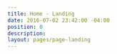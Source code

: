 ```yaml
---
title: Home - Landing
date: 2016-07-02 23:42:00 -04:00
position: 0
description: 
layout: pages/page-landing
---
```



